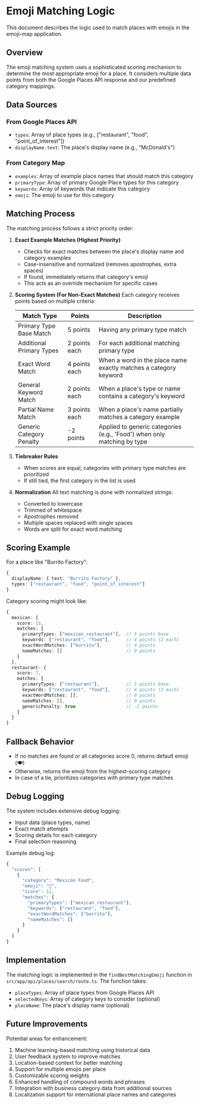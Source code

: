 # Emoji Matching Logic

This document describes the logic used to match places with emojis in the emoji-map application.

## Overview

The emoji matching system uses a sophisticated scoring mechanism to determine the most appropriate emoji for a place. It considers multiple data points from both the Google Places API response and our predefined category mappings.

## Data Sources

### From Google Places API
- `types`: Array of place types (e.g., ["restaurant", "food", "point_of_interest"])
- `displayName.text`: The place's display name (e.g., "McDonald's")

### From Category Map
- `examples`: Array of example place names that should match this category
- `primaryType`: Array of primary Google Place types for this category
- `keywords`: Array of keywords that indicate this category
- `emoji`: The emoji to use for this category

## Matching Process

The matching process follows a strict priority order:

1. **Exact Example Matches (Highest Priority)**
   - Checks for exact matches between the place's display name and category examples
   - Case-insensitive and normalized (removes apostrophes, extra spaces)
   - If found, immediately returns that category's emoji
   - This acts as an override mechanism for specific cases

2. **Scoring System (For Non-Exact Matches)**
   Each category receives points based on multiple criteria:

   | Match Type | Points | Description |
   |------------|--------|-------------|
   | Primary Type Base Match | 5 points | Having any primary type match |
   | Additional Primary Types | 2 points each | For each additional matching primary type |
   | Exact Word Match | 4 points each | When a word in the place name exactly matches a category keyword |
   | General Keyword Match | 2 points each | When a place's type or name contains a category's keyword |
   | Partial Name Match | 3 points each | When a place's name partially matches a category example |
   | Generic Category Penalty | -2 points | Applied to generic categories (e.g., 'Food') when only matching by type |

3. **Tiebreaker Rules**
   - When scores are equal, categories with primary type matches are prioritized
   - If still tied, the first category in the list is used

4. **Normalization**
   All text matching is done with normalized strings:
   - Converted to lowercase
   - Trimmed of whitespace
   - Apostrophes removed
   - Multiple spaces replaced with single spaces
   - Words are split for exact word matching

## Scoring Example

For a place like "Burrito Factory":
```typescript
{
  displayName: { text: "Burrito Factory" },
  types: ["restaurant", "food", "point_of_interest"]
}
```

Category scoring might look like:
```typescript
{
  mexican: {
    score: 11,
    matches: {
      primaryTypes: ["mexican_restaurant"],  // 5 points base
      keywords: ["restaurant", "food"],      // 4 points (2 each)
      exactWordMatches: ["burrito"],         // 4 points
      nameMatches: []                        // 0 points
    }
  },
  restaurant: {
    score: 7,
    matches: {
      primaryTypes: ["restaurant"],          // 5 points base
      keywords: ["restaurant", "food"],      // 4 points (2 each)
      exactWordMatches: [],                  // 0 points
      nameMatches: [],                       // 0 points
      genericPenalty: true                   // -2 points
    }
  }
}
```

## Fallback Behavior

- If no matches are found or all categories score 0, returns default emoji (🍽️)
- Otherwise, returns the emoji from the highest-scoring category
- In case of a tie, prioritizes categories with primary type matches

## Debug Logging

The system includes extensive debug logging:
- Input data (place types, name)
- Exact match attempts
- Scoring details for each category
- Final selection reasoning

Example debug log:
```typescript
{
  "scores": [
    {
      "category": "Mexican Food",
      "emoji": "🌮",
      "score": 11,
      "matches": {
        "primaryTypes": ["mexican_restaurant"],
        "keywords": ["restaurant", "food"],
        "exactWordMatches": ["burrito"],
        "nameMatches": []
      }
    }
  ]
}
```

## Implementation

The matching logic is implemented in the `findBestMatchingEmoji` function in `src/app/api/places/search/route.ts`. The function takes:
- `placeTypes`: Array of place types from Google Places API
- `selectedKeys`: Array of category keys to consider (optional)
- `placeName`: The place's display name (optional)

## Future Improvements

Potential areas for enhancement:
1. Machine learning-based matching using historical data
2. User feedback system to improve matches
3. Location-based context for better matching
4. Support for multiple emojis per place
5. Customizable scoring weights
6. Enhanced handling of compound words and phrases
7. Integration with business category data from additional sources
8. Localization support for international place names and categories 